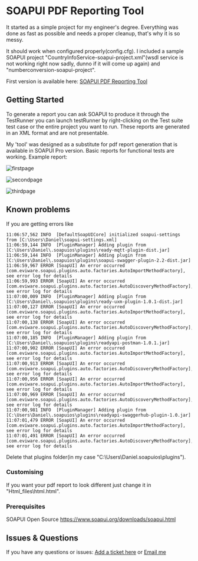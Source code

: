 # SOAPUI PDF Reporting Tool


It started as a simple project for my engineer's degree. Everything was done as fast as possible and needs a proper cleanup, that's why it is so messy.

It should work when configured properly(config.cfg). 
I included a sample SOAPUI project "CountryInfoService-soapui-project.xml"(wsdl service is not working right now sadly, dunno if it will come up again) and "numberconversion-soapui-project".

First version is available here: [SOAPUI PDF Reporting Tool](https://github.com/kasprzakdanielt/SOAPUI-PDF-Reporting-Tool/releases)


## Getting Started

To generate a report you can ask SOAPUI to produce it through the TestRunner you can launch testRunner by right-clicking on the Test suite test case or the entire project you want to run. These reports are generated in an XML format and are not presentable.

My 'tool' was designed as a substitute for pdf report generation that is available in SOAPUI Pro version.
Basic reports for functional tests are working.
Example report:

![firstpage](https://i.imgur.com/jksqk1X.png)

![secondpage](https://i.imgur.com/gWFM4Wi.png)

![thirdpage](https://i.imgur.com/embilTZ.png)

## Known problems

If you are getting errors like 
```
11:06:57,562 INFO  [DefaultSoapUICore] initialized soapui-settings from [C:\Users\Daniel\soapui-settings.xml]
11:06:59,144 INFO  [PluginManager] Adding plugin from [C:\Users\Daniel\.soapuios\plugins\ready-mqtt-plugin-dist.jar]
11:06:59,144 INFO  [PluginManager] Adding plugin from [C:\Users\Daniel\.soapuios\plugins\soapui-swagger-plugin-2.2-dist.jar]
11:06:59,967 ERROR [SoapUI] An error occurred [com.eviware.soapui.plugins.auto.factories.AutoImportMethodFactory], see error log for details
11:06:59,993 ERROR [SoapUI] An error occurred [com.eviware.soapui.plugins.auto.factories.AutoDiscoveryMethodFactory], see error log for details
11:07:00,009 INFO  [PluginManager] Adding plugin from [C:\Users\Daniel\.soapuios\plugins\ready-uxm-plugin-1.0.1-dist.jar]
11:07:00,127 ERROR [SoapUI] An error occurred [com.eviware.soapui.plugins.auto.factories.AutoImportMethodFactory], see error log for details
11:07:00,138 ERROR [SoapUI] An error occurred [com.eviware.soapui.plugins.auto.factories.AutoDiscoveryMethodFactory], see error log for details
11:07:00,185 INFO  [PluginManager] Adding plugin from [C:\Users\Daniel\.soapuios\plugins\readyapi-postman-1.0.1.jar]
11:07:00,902 ERROR [SoapUI] An error occurred [com.eviware.soapui.plugins.auto.factories.AutoImportMethodFactory], see error log for details
11:07:00,913 ERROR [SoapUI] An error occurred [com.eviware.soapui.plugins.auto.factories.AutoDiscoveryMethodFactory], see error log for details
11:07:00,956 ERROR [SoapUI] An error occurred [com.eviware.soapui.plugins.auto.factories.AutoImportMethodFactory], see error log for details
11:07:00,969 ERROR [SoapUI] An error occurred [com.eviware.soapui.plugins.auto.factories.AutoDiscoveryMethodFactory], see error log for details
11:07:00,981 INFO  [PluginManager] Adding plugin from [C:\Users\Daniel\.soapuios\plugins\readyapi-swaggerhub-plugin-1.0.jar]
11:07:01,479 ERROR [SoapUI] An error occurred [com.eviware.soapui.plugins.auto.factories.AutoImportMethodFactory], see error log for details
11:07:01,491 ERROR [SoapUI] An error occurred [com.eviware.soapui.plugins.auto.factories.AutoDiscoveryMethodFactory], see error log for details
```
Delete that plugins folder(in my case "C:\Users\Daniel\.soapuios\plugins").


### Customising 

If you want your pdf report to look different just change it in "Html_files\html.html".


### Prerequisites

SOAPUI Open Source 
https://www.soapui.org/downloads/soapui.html


## Issues & Questions
If you have any questions or issues:
[Add a ticket here](https://github.com/kasprzakdanielt/SOAPUI-PDF-Reporting-Tool/issues)
or 
[Email me](mailto:kasprzak.daniel.kontakt@gmail.com)
